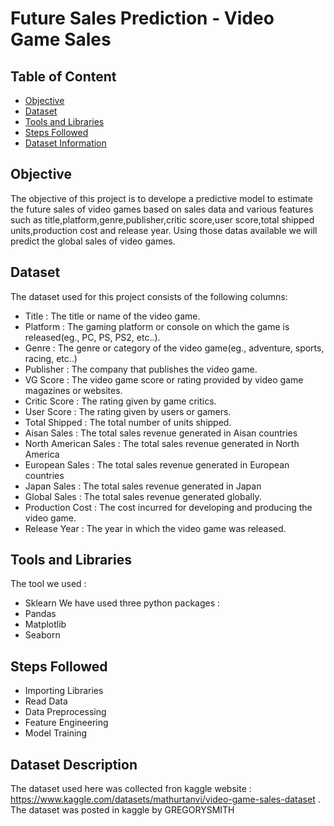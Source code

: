 # Future Sales Prediction - Video Game Sales

## Table of Content
- [Objective](#Objective)
- [Dataset](#Dataset)
- [Tools and Libraries](#Tools-and-Libraries)
- [Steps Followed](#Steps-Followed)
- [Dataset Information](#Dataset-Information)

## Objective
The objective of this project is to develope a predictive model to estimate the future sales of video games based on sales data and various features such as title,platform,genre,publisher,critic score,user score,total shipped units,production cost and release year.
Using those datas available we will predict the global sales of video games.
## Dataset
The dataset used for this project consists of the following columns:
- Title : The title or name of the video game.
- Platform : The gaming platform or console on which the game is released(eg., PC, PS, PS2, etc..).
- Genre : The genre or category of the video game(eg., adventure, sports, racing, etc..)
- Publisher : The company that publishes the video game.
- VG Score : The video game score or rating provided by video game magazines or websites.
- Critic Score : The rating given by game critics.
- User Score : The rating given by users or gamers.
- Total Shipped : The total number of units shipped.
- Aisan Sales : The total sales revenue generated in Aisan countries
- North American Sales : The total sales revenue generated in North America
- European Sales : The total sales revenue generated in European countries
- Japan Sales : The total sales revenue generated in Japan
- Global Sales : The total sales revenue generated globally.
- Production Cost : The cost incurred for developing and producing the video game.
- Release Year : The year in which the video game was released.
## Tools and Libraries
The tool we used :
- Sklearn
We have used three python packages :
- Pandas
- Matplotlib
- Seaborn
## Steps Followed
- Importing Libraries
- Read Data
- Data Preprocessing
- Feature Engineering
- Model Training
## Dataset Description
The dataset used here was collected fron kaggle website : https://www.kaggle.com/datasets/mathurtanvi/video-game-sales-dataset .
The dataset was posted in kaggle by GREGORYSMITH

